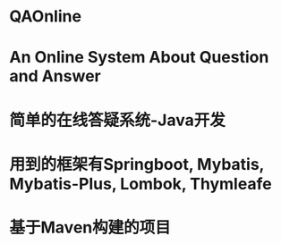 # QAOnline
# An Online System About Question and Answer
# 简单的在线答疑系统-Java开发
# 用到的框架有Springboot, Mybatis, Mybatis-Plus, Lombok, Thymleafe
# 基于Maven构建的项目
